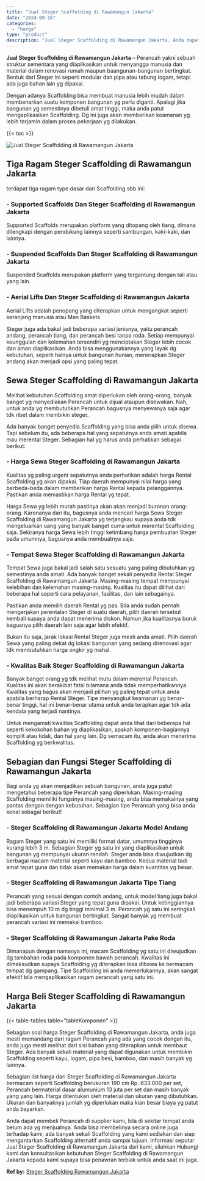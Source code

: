 ```yaml
---
title: "Jual Steger Scaffolding di Rawamangun Jakarta"
date: "2024-09-16"
categories: 
  - "harga"
type: "product"
description: "Jual Steger Scaffolding di Rawamangun Jakarta. Anda dapat membeli Perancah di supplier kami, bila di sekitar tempat anda belum ada yg menjualnya. Anda bisa m..."
---
```


**Jual Steger Scaffolding di Rawamangun Jakarta** – Perancah yakni sebuah struktur sementara yang diaplikasikan untuk menyangga manusia dan material dalam renovasi rumah maupun baangunan-bangunan bertingkat. Bentuk dari Steger ini seperti modular dan pipa atau tabung logam, tetapi ada juga bahan lain yg dipakai.

Dengan adanya Scaffolding bisa membuat manusia lebih mudah dalam membenarkan suatu komponen bangunan yg perlu diganti. Apalagi jika bangunan yg semestinya dibetuli amat tinggi, maka anda patut mengaplikasikan Scaffolding. Dg ini juga akan memberikan keamanan yg lebih terjamin dalam proses pekerjaan yg dilakukan.

{{< toc >}}

![Jual Steger Scaffolding di Rawamangun Jakarta](/images/sewa-scaffolding-steger-22.png)

## Tiga Ragam Steger Scaffolding di Rawamangun Jakarta

terdapat tiga ragam type dasar dari Scaffolding sbb ini:

### \- Supported Scaffolds Dan Steger Scaffolding di Rawamangun Jakarta

Supported Scaffolds merupakan platform yang ditopang oleh tiang, dimana dilengkapi dengan pendukung lainnya seperti sambungan, kaki-kaki, dan lainnya.

### \- Suspended Scaffolds Dan Steger Scaffolding di Rawamangun Jakarta

Suspended Scaffolds merupakan platform yang tergantung dengan tali atau yang lain.

### \- Aerial Lifts Dan Steger Scaffolding di Rawamangun Jakarta

Aerial Lifts adalah penopang yang diterapkan untuk mengangkat seperti keranjang manusia atau Man Baskets

Steger juga ada bakal jadi beberapa variasi jenisnya, yaitu perancah andang, perancah tiang, dan perancah besi tanpa roda. Setiap mempunyai keunggulan dan kelemahan tersendiri yg menciptakan Steger lebih cocok dan aman diaplikasikan. Anda bisa menggunakannya yang layak dg kebutuhan, seperti halnya untuk bangunan hunian, menerapkan Steger andang akan menjadi opsi yang paling tepat.

## Sewa Steger Scaffolding di Rawamangun Jakarta

Melihat kebutuhan Scaffolding amat diperlukan oleh orang-orang, banyak banget yg menyediakan Perancah untuk dijual ataupun disewakan. Nah, untuk anda yg membutuhkan Perancah bagusnya menyewanya saja agar tdk ribet dalam membikin steger.

Ada banyak banget penyedia Scaffolding yang bisa anda pilih untuk disewa. Tapi sebelum itu, ada beberapa hal yang sepatutnya anda amati apabila mau merental Steger. Sebagian hal yg harus anda perhatikan sebagai berikut:

### \- Harga Sewa Steger Scaffolding di Rawamangun Jakarta

Kualitas yg paling urgent sepatutnya anda perhatikan adalah harga Rental Scaffolding yg akan dipakai. Tiap daerah mempunyai nilai harga yang berbeda-beda dalam memberikan harga Rental kepada pelanggannya. Pastikan anda memastikan harga Rental yg tepat.

Harga Sewa yg lebih murah pastinya akan akan menjadi buronan orang-orang. Karenanya dari itu, bagusnya anda mencari harga Sewa Steger Scaffolding di Rawamangun Jakarta yg terjangkau supaya anda tdk mengeluarkan uang yang banyak banget cuma untuk merental Scaffolding saja. Sekiranya harga Sewa lebih tinggi ketimbang harga pembuatan Steger pada umumnya, bagusnya anda membuatnya saja.

### \- Tempat Sewa Steger Scaffolding di Rawamangun Jakarta

Tempat Sewa juga bakal jadi salah satu sesuatu yang paling dibutuhkan yg semestinya anda amati. Ada banyak banget sekali penyedia Rental Steger Scaffolding di Rawamangun Jakarta. Masing-masing tempat mempunyai kelebihan dan kelemahan masing-masing. Kualitas itu dapat dilihat dari beberapa hal seperti cara pelayanan, fasilitas, dan lain sebagainya.

Pastikan anda memilih daerah Rental yg pas. Bila anda sudah pernah mengerjakan perentalan Steger di suatu daerah, pilih daerah tersebut kembali supaya anda dapat menerima diskon. Namun jika kualitasnya buruk bagusnya pilih daerah lain saja agar lebih efektif.

Bukan itu saja, jarak lokasi Rental Steger juga mesti anda amati. Pilih daerah Sewa yang paling dekat dg lokasi bangunan yang sedang direnovasi agar tdk membutuhkan harga ongkir yg mahal.

### \- Kwalitas Baik Steger Scaffolding di Rawamangun Jakarta

Banyak banget orang yg tdk melihat mutu dalam merental Perancah. Kualitas ini akan berakibat fatal bilamana anda tidak memperhatikannya. Kwalitas yang bagus akan menjadi pilihan yg paling tepat untuk anda apabila berharap Rental Steger. Tipe menyangkut keamanan yg benar-benar tinggi, hal ini benar-benar utama untuk anda terapkan agar tdk ada kendala yang terjadi nantinya.

Untuk mengamati kwalitas Scaffolding dapat anda lihat dari beberapa hal seperti kekokohan bahan yg diaplikasikan, apakah komponen-bagiannya komplit atau tidak, dan hal yang lain. Dg semacam itu, anda akan menerima Scaffolding yg berkwalitas.

## Sebagian dan Fungsi Steger Scaffolding di Rawamangun Jakarta

Bagi anda yg akan menjadikan sebuah bangunan, anda juga patut mengetahui beberapa tipe Perancah yang diperlukan. Masing-masing Scaffolding memiliki fungsinya masing-masing, anda bisa memakainya yang pantas dengan dengan kebutuhan. Sebagian tipe Perancah yang bisa anda kenal sebagai berikut!

### \- Steger Scaffolding di Rawamangun Jakarta Model Andang

Ragam Steger yang satu ini memiliki format datar, umumnya tingginya kurang lebih 3 m. Sebagian Steger yg satu ini yang diaplikasikan untuk bangunan yg mempunyai ukuran rendah. Steger anda bisa diwujudkan dg berbagai macam material seperti kayu dan bamboo. Kedua material tadi amat tepat guna dan tidak akan memakan harga dalam kuantitas yg besar.

### \- Steger Scaffolding di Rawamangun Jakarta Tipe Tiang

Perancah yang sesuai dengan contoh andang, untuk model tiang juga bakal jadi beberapa variasi Steger yang tepat guna dipakai. Untuk ketinggiannya bisa menempuh 10 m dg tinggi minimal 3 m. Perancah yg satu ini seringkali diaplikasikan untuk bangunan bertingkat. Sangat banyak yg membuat perancah variasi ini memakai bamboo.

### \- Steger Scaffolding di Rawamangun Jakarta Pake Roda

Dimanapun dengan namanya ini, macam Scaffolding yg satu ini diwujudkan dg tambahan roda pada komponen bawah perancah. Kwalitas ini dimaksudkan supaya Scaffolding yg diterapkan bisa dibawa ke bermacam tempat dg gampang. Tipe Scaffolding ini anda memerlukannya, akan sangat efektif bila mengaplikasikan ragam perancah yang satu ini.

## Harga Beli Steger Scaffolding di Rawamangun Jakarta

{{< table-tables table="tableKomponen" >}}

Sebagian soal harga Steger Scaffolding di Rawamangun Jakarta, anda juga mesti memandang dari ragam Perancah yang ada yang cocok dengan itu, anda juga mesti melihat dari sisi bahan yang diterapkan untuk membaut Steger. Ada banyak sekali material yang dapat digunakan untuk membikin Scaffolding seperti kayu, logam, pipa besi, bamboo, dan masih banyak yg lainnya.

Sebagian list harga dari Steger Scaffolding di Rawamangun Jakarta bermacam seperti Scaffolding berukuran 190 cm Rp. 633.000 per set, Perancah bermaterial dasar alumunium 13 juta per set dan masih banyak yang yang lain. Harga ditentukan oleh material dan ukuran yang dibutuhkan. Ukuran dan banyaknya jumlah yg diperlukan maka kian besar biaya yg patut anda bayarkan.

Anda dapat membeli Perancah di supplier kami, bila di sekitar tempat anda belum ada yg menjualnya. Anda bisa membelinya secara online juga terhadap kami, ada banyak sekali Scaffolding yang kami sediakan dan siap mengantarkan Scaffolding alternatif anda sampai tujuan. informasi seputar Jual Steger Scaffolding di Rawamangun Jakarta dari kami, silahkan Hubungi kami dan konsultasikan kebutuhan Steger Scaffolding di Rawamangun Jakarta kepada kami supaya bisa penawran terbiak untuk anda saat ini juga.

**Ref by:** [Steger Scaffolding Rawamangun Jakarta](https://id.wikipedia.org/wiki/Steger)
